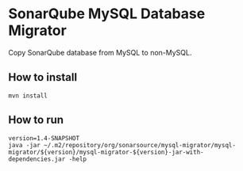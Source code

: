 # SonarQube MySQL Database Migrator

Copy SonarQube database from MySQL to non-MySQL.

## How to install

    mvn install

## How to run

    version=1.4-SNAPSHOT
    java -jar ~/.m2/repository/org/sonarsource/mysql-migrator/mysql-migrator/${version}/mysql-migrator-${version}-jar-with-dependencies.jar -help
